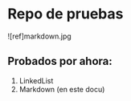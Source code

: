 # **Repo de pruebas**
![ref]markdown.jpg
## Probados por ahora:
1) LinkedList
2) Markdown (en este docu)
